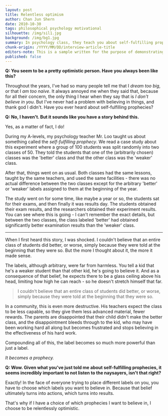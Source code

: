 ```yaml
---
layout: post
title: Relentless optimism
author: Chan Jun Shern
date: 2010-10-30
tags: philosophical psychology motivational
silhouette: /img/sil1.jpg
background: /img/bg1.jpg
summary: In psychology class, they teach you about self-fulfilling prophecies. The part they usually leave out? You can use it as a tool.
chunk-origin: /YYYY/MM/DD/interview-article-title
editors-note: This is a sample written for the purpose of demonstrating how articles are formatted on Kuali.
published: false
---
```


**Q: You seem to be a pretty optimistic person. Have you always been like this?**

Throughout the years, I've had so many people tell me that I _dream too big_, or that I _am too naive_. It always annoyed me when they said that, because for all their concern, the only thing I hear when they say that is _I don't believe in you_. But I've never had a problem with believing in things, and thank god I didn't. Have you ever heard about self-fulfilling prophecies?

**Q: No, I haven't. But it sounds like you have a story behind this.**

Yes, as a matter of fact, I do! 

During my A-levels, my psychology teacher Mr. Loo taught us about something called the _self-fulfilling prophecy_. We read a case study about this experiment where a group of 100 students was split randomly into two classes of 50. They told the students that one of the (arbitrarily chosen) classes was the 'better' class and that the other class was the 'weaker' class.

After that, things went on as usual. Both classes had the same lessons, taught by the same teachers, and used the same facilities - there was no actual difference between the two classes except for the arbitrary 'better' or 'weaker' labels assigned to them at the beginning of the year. 

The study went on for some time, like maybe a year or so, the students sat for their exams, and then finally it was results day. The students obtained their exam results, and the researchers obtained their experiment results. You can see where this is going - I can't remember the exact details, but between the two classes, the class labeled 'better' had obtained significantly better examination results than the 'weaker' class. 

***

When I first heard this story, I was shocked. I couldn't believe that an entire class of students did better, or worse, simply because they were told at the beginning that they were so. But the more I thought about it, the more it made sense.

The labels, although arbitrary, were far from harmless. You tell a kid that he's a weaker student than that other kid, he's going to believe it. And as a consequence of that belief, he expects there to be a glass ceiling above his head, limiting how high he can reach - so he doesn't stretch himself that far. 

> I couldn't believe that an entire class of students did better, or worse, simply because they were told at the beginning that they were so.

In a community, this is even more destructive. His teachers expect the class to be less capable, so they give them less advanced material, fewer rewards. The parents are disappointed that their child didn't make the better class, and the disappointment bleeds through to the kid, who may have been working hard all along but becomes frustrated and stops believing in the effectiveness of his hard work.

Compounding all of this, the label becomes so much more powerful than just a label. 

_It becomes a prophecy._

**Q: Wow. Given what you've just told me about self-fulfilling prophecies, it seems incredibly important to not listen to the naysayers, isn't that right?**

Exactly! In the face of everyone trying to place different labels on you, you have to choose which labels you want to believe in. Because that belief ultimately turns into actions, which turns into results. 

That's why if I have a choice of which prophecies I want to believe in, I choose to be relentlessly optimistic.
